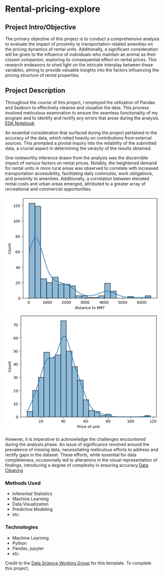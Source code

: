 # Rental-pricing-explore

## Project Intro/Objective

The primary objective of this project is to conduct a comprehensive analysis to evaluate the impact of proximity to transportation-related amenities on the pricing dynamics of rental units. Additionally, a significant consideration will be given to the influence of individuals who maintain an animal as their closest companion, exploring its consequential effect on rental prices. This research endeavors to shed light on the intricate interplay between these variables, aiming to provide valuable insights into the factors influencing the pricing structure of rental properties.


## Project Description
Throughout the course of this project, I employed the utilization of Pandas and Seaborn to effectively cleanse and visualize the data. This process involved meticulous examination to ensure the seamless functionality of my program and to identify and rectify any errors that arose during the analysis. [EDA Notebook](code/data_prep/01explore.ipynb)

An essential consideration that surfaced during the project pertained to the accuracy of the data, which relied heavily on contributions from external sources. This prompted a pivotal inquiry into the reliability of the submitted data, a crucial aspect in determining the veracity of the results obtained.

One noteworthy inference drawn from the analysis was the discernible impact of various factors on rental prices. Notably, the heightened demand for rental units in more rural areas was observed to correlate with increased transportation accessibility, facilitating daily commutes, work obligations, and proximity to amenities. Additionally, a correlation between elevated rental costs and urban areas emerged, attributed to a greater array of recreational and commercial opportunities.

![alt text](image.png)
![alt text](image-1.png)

However, it is imperative to acknowledge the challenges encountered during the analysis phase. An issue of significance revolved around the prevalence of missing data, necessitating meticulous efforts to address and rectify gaps in the dataset. These efforts, while essential for data completeness, occasionally led to alterations in the visual representation of findings, introducing a degree of complexity in ensuring accuracy.[Data Cleaning](code/data_prep/02clean.ipynb)


### Methods Used
* Inferential Statistics
* Machine Learning
* Data Visualization
* Predictive Modeling
* etc.

### Technologies
* Machine Learning 
* Python
* Pandas, jupyter
* etc. 

Credit to the [Data Science Working Group](http://datascience.codeforsanfrancisco.org) for this template. To complete this project, 